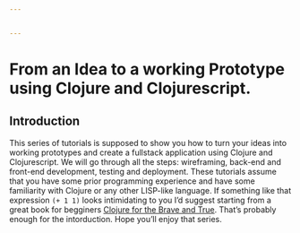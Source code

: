 ```yaml
---


---
```


<h1 id="from-an-idea-to-a-working-prototype-using-clojure-and-clojurescript.">From an Idea to a working Prototype using Clojure and Clojurescript.</h1>
<h2 id="introduction">Introduction</h2>
<p>This series of tutorials is supposed to show you how to turn your ideas into working prototypes and create a fullstack application using Clojure and Clojurescript. We will go through all the steps: wireframing, back-end and front-end development, testing and deployment. These tutorials assume that you have some prior programming experience and have some familiarity with Clojure or any other LISP-like language. If something like that expression <code>(+ 1 1)</code> looks intimidating to you I’d suggest starting from a great book for begginers <a href="https://www.braveclojure.com/clojure-for-the-brave-and-true/">Clojure for the Brave and True</a>. That’s probably enough for the intorduction. Hope you’ll enjoy that series.</p>

